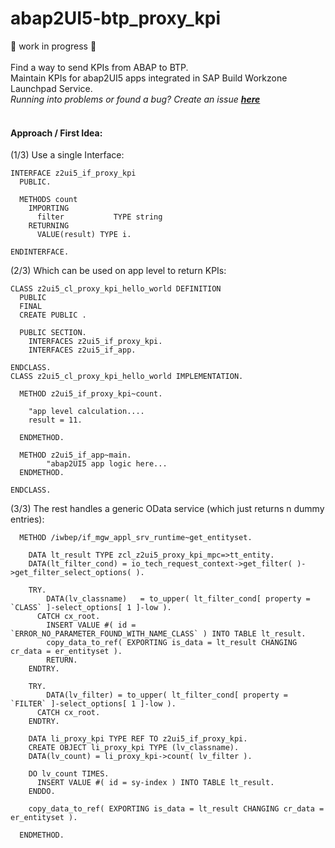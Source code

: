 # abap2UI5-btp_proxy_kpi
🚧 work in progress 🚧
<br><br>
Find a way to send KPIs from ABAP to BTP. <br>
Maintain KPIs for abap2UI5 apps integrated in SAP Build Workzone Launchpad Service.
<br>
_Running into problems or found a bug? Create an issue [**here**](https://github.com/abap2UI5/abap2UI5/issues)_
<br>
<br>
#### Approach / First Idea:
(1/3) Use a single Interface:
```abap
INTERFACE z2ui5_if_proxy_kpi
  PUBLIC.

  METHODS count
    IMPORTING
      filter           TYPE string
    RETURNING
      VALUE(result) TYPE i.

ENDINTERFACE.
```
(2/3) Which can be used on app level to return KPIs:
```abap
CLASS z2ui5_cl_proxy_kpi_hello_world DEFINITION
  PUBLIC
  FINAL
  CREATE PUBLIC .

  PUBLIC SECTION.
    INTERFACES z2ui5_if_proxy_kpi.
    INTERFACES z2ui5_if_app.

ENDCLASS.
CLASS z2ui5_cl_proxy_kpi_hello_world IMPLEMENTATION.

  METHOD z2ui5_if_proxy_kpi~count.

    "app level calculation....
    result = 11.

  ENDMETHOD.

  METHOD z2ui5_if_app~main.
        "abap2UI5 app logic here...
  ENDMETHOD.

ENDCLASS.
```
(3/3) The rest handles a generic OData service (which just returns n dummy entries):
```abap
  METHOD /iwbep/if_mgw_appl_srv_runtime~get_entityset.

    DATA lt_result TYPE zcl_z2ui5_proxy_kpi_mpc=>tt_entity.
    DATA(lt_filter_cond) = io_tech_request_context->get_filter( )->get_filter_select_options( ).

    TRY.
        DATA(lv_classname)   = to_upper( lt_filter_cond[ property = `CLASS` ]-select_options[ 1 ]-low ).
      CATCH cx_root.
        INSERT VALUE #( id = `ERROR_NO_PARAMETER_FOUND_WITH_NAME_CLASS` ) INTO TABLE lt_result.
        copy_data_to_ref( EXPORTING is_data = lt_result CHANGING cr_data = er_entityset ).
        RETURN.
    ENDTRY.

    TRY.
        DATA(lv_filter) = to_upper( lt_filter_cond[ property = `FILTER` ]-select_options[ 1 ]-low ).
      CATCH cx_root.
    ENDTRY.

    DATA li_proxy_kpi TYPE REF TO z2ui5_if_proxy_kpi.
    CREATE OBJECT li_proxy_kpi TYPE (lv_classname).
    DATA(lv_count) = li_proxy_kpi->count( lv_filter ).

    DO lv_count TIMES.
      INSERT VALUE #( id = sy-index ) INTO TABLE lt_result.
    ENDDO.

    copy_data_to_ref( EXPORTING is_data = lt_result CHANGING cr_data = er_entityset ).

  ENDMETHOD.
```
